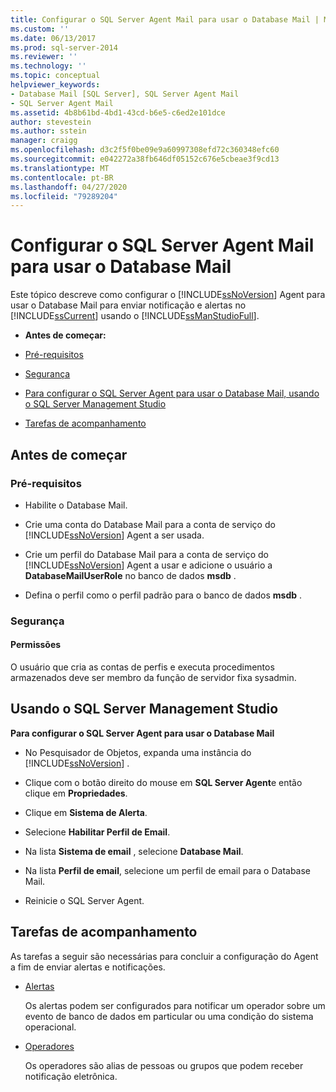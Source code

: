 ```yaml
---
title: Configurar o SQL Server Agent Mail para usar o Database Mail | Microsoft Docs
ms.custom: ''
ms.date: 06/13/2017
ms.prod: sql-server-2014
ms.reviewer: ''
ms.technology: ''
ms.topic: conceptual
helpviewer_keywords:
- Database Mail [SQL Server], SQL Server Agent Mail
- SQL Server Agent Mail
ms.assetid: 4b8b61bd-4bd1-43cd-b6e5-c6ed2e101dce
author: stevestein
ms.author: sstein
manager: craigg
ms.openlocfilehash: d3c2f5f0be09e9a60997308efd72c360348efc60
ms.sourcegitcommit: e042272a38fb646df05152c676e5cbeae3f9cd13
ms.translationtype: MT
ms.contentlocale: pt-BR
ms.lasthandoff: 04/27/2020
ms.locfileid: "79289204"
---
```

# <a name="configure-sql-server-agent-mail-to-use-database-mail"></a>Configurar o SQL Server Agent Mail para usar o Database Mail
  Este tópico descreve como configurar o [!INCLUDE[ssNoVersion](../../includes/ssnoversion-md.md)] Agent para usar o Database Mail para enviar notificação e alertas no [!INCLUDE[ssCurrent](../../includes/sscurrent-md.md)] usando o [!INCLUDE[ssManStudioFull](../../includes/ssmanstudiofull-md.md)].  
  
-   **Antes de começar:**  
  
-   [Pré-requisitos](#Prerequisites)  
  
-   [Segurança](#Security)  
  
-   [Para configurar o SQL Server Agent para usar o Database Mail, usando o SQL Server Management Studio](#SSMSProcedure)  
  
-   [Tarefas de acompanhamento](#Follow_Up)  
  
##  <a name="before-you-begin"></a><a name="BeforeYouBegin"></a> Antes de começar  
  
###  <a name="prerequisites"></a><a name="Prerequisites"></a> Pré-requisitos  
  
-   Habilite o Database Mail.  
  
-   Crie uma conta do Database Mail para a conta de serviço do [!INCLUDE[ssNoVersion](../../includes/ssnoversion-md.md)] Agent a ser usada.  
  
-   Crie um perfil do Database Mail para a conta de serviço do [!INCLUDE[ssNoVersion](../../includes/ssnoversion-md.md)] Agent a usar e adicione o usuário a **DatabaseMailUserRole** no banco de dados **msdb** .  
  
-   Defina o perfil como o perfil padrão para o banco de dados **msdb** .  
  
###  <a name="security"></a><a name="Security"></a> Segurança  
  
####  <a name="permissions"></a><a name="Permissions"></a> Permissões  
 O usuário que cria as contas de perfis e executa procedimentos armazenados deve ser membro da função de servidor fixa sysadmin.  
  
##  <a name="using-sql-server-management-studio"></a><a name="SSMSProcedure"></a> Usando o SQL Server Management Studio  
 **Para configurar o SQL Server Agent para usar o Database Mail**  
  
-   No Pesquisador de Objetos, expanda uma instância do [!INCLUDE[ssNoVersion](../../includes/ssnoversion-md.md)] .  
  
-   Clique com o botão direito do mouse em **SQL Server Agent**e então clique em **Propriedades**.  
  
-   Clique em **Sistema de Alerta**.  
  
-   Selecione **Habilitar Perfil de Email**.  
  
-   Na lista **Sistema de email** , selecione **Database Mail**.  
  
-   Na lista **Perfil de email**, selecione um perfil de email para o Database Mail.  
  
-   Reinicie o SQL Server Agent.  
  
##  <a name="follow-up-tasks"></a><a name="Follow_Up"></a> Tarefas de acompanhamento  
 As tarefas a seguir são necessárias para concluir a configuração do Agent a fim de enviar alertas e notificações.  
  
-   [Alertas](../../ssms/agent/alerts.md)  
  
     Os alertas podem ser configurados para notificar um operador sobre um evento de banco de dados em particular ou uma condição do sistema operacional.  
  
-   [Operadores](../../ssms/agent/operators.md)  
  
     Os operadores são alias de pessoas ou grupos que podem receber notificação eletrônica.  
  
  

